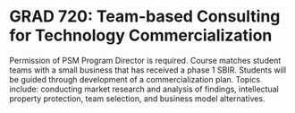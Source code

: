# GRAD 720: Team-based Consulting for Technology Commercialization

Permission of PSM Program Director is required. Course matches student teams with a small business that has received a phase 1 SBIR. Students will be guided through development of a commercialization plan. Topics include: conducting market research and analysis of findings, intellectual property protection, team selection, and business model alternatives.